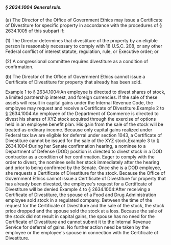 ##### § 2634.1004 General rule. #####

(a) The Director of the Office of Government Ethics may issue a Certificate of Divestiture for specific property in accordance with the procedures of § 2634.1005 of this subpart if:

(1) The Director determines that divestiture of the property by an eligible person is reasonably necessary to comply with 18 U.S.C. 208, or any other Federal conflict of interest statute, regulation, rule, or Executive order; or

(2) A congressional committee requires divestiture as a condition of confirmation.

(b) The Director of the Office of Government Ethics cannot issue a Certificate of Divestiture for property that already has been sold.

Example 1 to § 2634.1004:An employee is directed to divest shares of stock, a limited partnership interest, and foreign currencies. If the sale of these assets will result in capital gains under the Internal Revenue Code, the employee may request and receive a Certificate of Divestiture.Example 2 to § 2634.1004:An employee of the Department of Commerce is directed to divest his shares of XYZ stock acquired through the exercise of options held in an employee benefit plan. His gain from the sale of the stock will be treated as ordinary income. Because only capital gains realized under Federal tax law are eligible for deferral under section 1043, a Certificate of Divestiture cannot be issued for the sale of the XYZ stock.Example 3 to § 2634.1004:During her Senate confirmation hearing, a nominee to a Department of Defense (DOD) position is directed to divest stock in a DOD contractor as a condition of her confirmation. Eager to comply with the order to divest, the nominee sells her stock immediately after the hearing and prior to being confirmed by the Senate. Once she is a DOD employee, she requests a Certificate of Divestiture for the stock. Because the Office of Government Ethics cannot issue a Certificate of Divestiture for property that has already been divested, the employee's request for a Certificate of Divestiture will be denied.Example 4 to § 2634.1004:After receiving a Certificate of Divestiture, the spouse of a Food and Drug Administration employee sold stock in a regulated company. Between the time of the request for the Certificate of Divestiture and the sale of the stock, the stock price dropped and the spouse sold the stock at a loss. Because the sale of the stock did not result in capital gains, the spouse has no need for the Certificate of Divestiture and cannot submit it to the Internal Revenue Service for deferral of gains. No further action need be taken by the employee or the employee's spouse in connection with the Certificate of Divestiture.